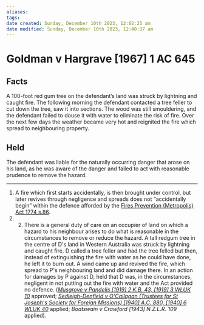 ```yaml
---
aliases: 
tags: 
date created: Sunday, December 10th 2023, 12:02:25 am
date modified: Sunday, December 10th 2023, 12:40:37 am
---
```


# Goldman v Hargrave [1967] 1 AC 645

## Facts

A 100-foot red gum tree on the defendant’s land was struck by lightning and caught fire. The following morning the defendant contacted a tree feller to cut down the tree, saw it into sections. The wood was still smouldering, and the defendant failed to douse it with water to eliminate the risk of fire. Over the next few days the weather became very hot and reignited the fire which spread to neighbouring property.

## Held

The defendant was liable for the naturally occurring danger that arose on his land, as he was aware of the danger and failed to act with reasonable prudence to remove the hazard.

---

1. A fire which first starts accidentally, is then brought under control, but later revives through negligence and spreads does not “accidentally begin” within the defence afforded by the [Fires Prevention (Metropolis) Act 1774 s.86](https://uk.westlaw.com/Document/IA3BB5DA0E44611DA8D70A0E70A78ED65/View/FullText.html?originationContext=document&transitionType=DocumentItem&ppcid=e2eddfdd989b4fa6ac3ff8b030dfaace&contextData=(sc.Default)).
2. 2. There is a general duty of care on an occupier of land on which a hazard to his neighbour arises to do what is reasonable in the circumstances to remove or reduce the hazard. A tall redgum tree in the centre of D's land in Western Australia was struck by lightning and caught fire. D called a tree feller and had the tree felled but then, instead of extinguishing the fire with water as he could have done, he left it to burn out. A wind came up and revived the fire, which spread to P's neighbouring land and did damage there. In an action for damages by P against D, held that D was, in the circumstances, negligent in not putting out the fire with water and the Act provided no defence. (_[Musgrove v Pandelis [1919] 2 K.B. 43, [1919] 3 WLUK 10](https://uk.westlaw.com/Document/I09D54ED0E42811DA8FC2A0F0355337E9/View/FullText.html?originationContext=document&transitionType=DocumentItem&ppcid=e2eddfdd989b4fa6ac3ff8b030dfaace&contextData=(sc.Default))_ approved; _[Sedleigh-Denfield v O'Callagan (Trustees for St Joseph's Society for Foreign Missions) [1940] A.C. 880, [1940] 6 WLUK 40](https://uk.westlaw.com/Document/I9FDFCCC1E42811DA8FC2A0F0355337E9/View/FullText.html?originationContext=document&transitionType=DocumentItem&ppcid=e2eddfdd989b4fa6ac3ff8b030dfaace&contextData=(sc.Default))_ applied; _Boatswain v Crawford [1943] N.Z.L.R. 109_ applied).
